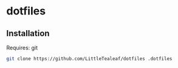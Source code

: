 # dotfiles

## Installation

Requires: git

```bash
git clone https://github.com/LittleTealeaf/dotfiles .dotfiles
```
